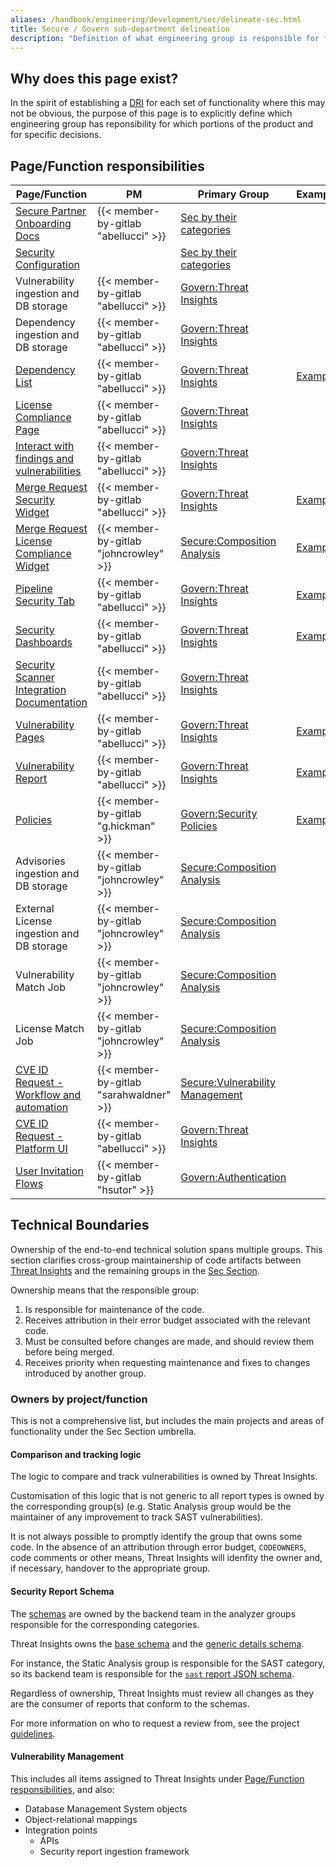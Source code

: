 ```yaml
---
aliases: /handbook/engineering/development/sec/delineate-sec.html
title: Secure / Govern sub-department delineation
description: "Definition of what engineering group is responsible for features in the Secure and Govern stages of the GitLab product"
---
```


## Why does this page exist?

In the spirit of establishing a [DRI](/handbook/people-group/directly-responsible-individuals/) for each set of functionality where this may not be obvious, the purpose of this page is to explicitly define which engineering group has reponsibility for which portions of the product and for specific decisions.

## Page/Function responsibilities

| Page/Function | PM | Primary Group | Example |
| ---      | ---      | ---      | ---      |
| [Secure Partner Onboarding Docs](https://docs.gitlab.com/ee/development/integrations/secure_partner_integration.html) | {{< member-by-gitlab "abellucci" >}} | [Sec by their categories](/handbook/product/categories/#sec-section) |  |
| [Security Configuration](https://docs.gitlab.com/ee/user/application_security/configuration/) | | [Sec by their categories](/handbook/product/categories/#sec-section) |  |
| Vulnerability ingestion and DB storage | {{< member-by-gitlab "abellucci" >}} | [Govern:Threat Insights](/handbook/product/categories/#threat-insights-group) |  |
| Dependency ingestion and DB storage | {{< member-by-gitlab "abellucci" >}} | [Govern:Threat Insights](/handbook/product/categories/#threat-insights-group) |  |
| [Dependency List](https://docs.gitlab.com/ee/user/application_security/dependency_list/) | {{< member-by-gitlab "abellucci" >}} | [Govern:Threat Insights](/handbook/product/categories/#threat-insights-group) | [Example](https://gitlab.com/gitlab-examples/security/security-reports/-/licenses#licenses) |
| [License Compliance Page](https://docs.gitlab.com/ee/user/compliance/license_compliance/) | {{< member-by-gitlab "abellucci" >}} | [Govern:Threat Insights](/handbook/product/categories/#threat-insights-group) |  |
| [Interact with findings and vulnerabilities](https://docs.gitlab.com/ee/user/application_security/index.html#interact-with-findings-and-vulnerabilities) | {{< member-by-gitlab "abellucci" >}} | [Govern:Threat Insights](/handbook/product/categories/#threat-insights-group) |  |
| [Merge Request Security Widget](https://docs.gitlab.com/ee/user/application_security/#view-security-scan-information-in-merge-requests) | {{< member-by-gitlab "abellucci" >}} | [Govern:Threat Insights](/handbook/product/categories/#threat-insights-group) | [Example](https://gitlab.com/gitlab-org/security-products/tests/webgoat/-/merge_requests/26) |
| [Merge Request License Compliance Widget](https://docs.gitlab.com/ee/user/compliance/license_list.html) | {{< member-by-gitlab "johncrowley" >}} | [Secure:Composition Analysis](/handbook/product/categories/#composition-analysis-group) | [Example](https://gitlab.com/gitlab-org/security-products/tests/webgoat/-/merge_requests/28) |
| [Pipeline Security Tab](https://docs.gitlab.com/ee/user/application_security/security_dashboard/#view-vulnerabilities-in-a-pipeline) | {{< member-by-gitlab "abellucci" >}} | [Govern:Threat Insights](/handbook/product/categories/#threat-insights-group) | [Example](https://gitlab.com/gitlab-org/security-products/tests/webgoat/-/pipelines/155052050/security) |
| [Security Dashboards](https://docs.gitlab.com/ee/user/application_security/security_dashboard) | {{< member-by-gitlab "abellucci" >}} | [Govern:Threat Insights](/handbook/product/categories/#threat-insights-group) | [Example](https://gitlab.com/gitlab-examples/security/security-reports/-/security/dashboard) |
| [Security Scanner Integration Documentation](https://docs.gitlab.com/ee/development/integrations/secure.html) | {{< member-by-gitlab "abellucci" >}} | [Govern:Threat Insights](/handbook/product/categories/#threat-insights-group) |  |
| [Vulnerability Pages](https://docs.gitlab.com/ee/user/application_security/vulnerabilities/) | {{< member-by-gitlab "abellucci" >}} | [Govern:Threat Insights](/handbook/product/categories/#threat-insights-group) | [Example](https://gitlab.com/gitlab-examples/security/security-reports/-/security/vulnerability_report) |
| [Vulnerability Report](https://docs.gitlab.com/ee/user/application_security/vulnerability_report/) | {{< member-by-gitlab "abellucci" >}} | [Govern:Threat Insights](/handbook/product/categories/#threat-insights-group) | [Example](https://gitlab.com/gitlab-org/threat-management/webgoat/-/security/vulnerabilities) |
| [Policies](https://docs.gitlab.com/ee/user/application_security/policies/) | {{< member-by-gitlab "g.hickman" >}} | [Govern:Security Policies](/handbook/product/categories/#security-policies-group) | [Example](https://gitlab.com/gitlab-examples/wayne-enterprises/wayne-financial/customer-web-portal/-/security/policies) |
| Advisories ingestion and DB storage| {{< member-by-gitlab "johncrowley" >}} | [Secure:Composition Analysis](/handbook/product/categories/#composition-analysis-group) |  |
| External License ingestion and DB storage | {{< member-by-gitlab "johncrowley" >}} | [Secure:Composition Analysis](/handbook/product/categories/#composition-analysis-group) |  |
| Vulnerability Match Job | {{< member-by-gitlab "johncrowley" >}} | [Secure:Composition Analysis](/handbook/product/categories/#composition-analysis-group) |  |
| License Match Job | {{< member-by-gitlab "johncrowley" >}} | [Secure:Composition Analysis](/handbook/product/categories/#composition-analysis-group) |  |
| [CVE ID Request - Workflow and automation](https://docs.gitlab.com/ee/user/application_security/cve_id_request.html) | {{< member-by-gitlab "sarahwaldner" >}} | [Secure:Vulnerability Management](/handbook/product/categories/#secure-vulnerability-research-group) |  |
| [CVE ID Request - Platform UI](https://docs.gitlab.com/ee/user/application_security/cve_id_request.html) | {{< member-by-gitlab "abellucci" >}} | [Govern:Threat Insights](/handbook/product/categories/#threat-insights-group) |  |
| [User Invitation Flows](https://docs.gitlab.com/ee/user/project/members/#add-users-to-a-project) | {{< member-by-gitlab "hsutor" >}} | [Govern:Authentication](https://about.gitlab.com/direction/govern/authentication/) |  |

## Technical Boundaries

Ownership of the end-to-end technical solution spans multiple groups. This section clarifies
cross-group maintainership of code artifacts between [Threat
Insights](/handbook/product/categories/#threat-insights-group) and the remaining groups in
the [Sec Section](/handbook/product/categories/#sec-section).

Ownership means that the responsible group:

1. Is responsible for maintenance of the code.
1. Receives attribution in their error budget associated with the relevant code.
1. Must be consulted before changes are made, and should review them before being merged.
1. Receives priority when requesting maintenance and fixes to changes introduced by another group.

### Owners by project/function

This is not a comprehensive list, but includes the main projects and areas of functionality under the Sec Section umbrella.

#### Comparison and tracking logic

The logic to compare and track vulnerabilities is owned by Threat Insights.

Customisation of this logic that is not generic to all report types is owned by the corresponding group(s) (e.g. Static Analysis group would be the maintainer of any improvement to track SAST vulnerabilities).

It is not always possible to promptly identify the group that owns some code. In the absence of an attribution through error budget, `CODEOWNERS`, code comments or other means, Threat Insights will idenfity the owner and, if necessary, handover to the appropriate group.

#### Security Report Schema

The [schemas](https://gitlab.com/gitlab-org/security-products/security-report-schemas/) are owned by the backend team in the analyzer groups responsible for the corresponding categories.

Threat Insights owns the [base schema](https://gitlab.com/gitlab-org/security-products/security-report-schemas/-/blob/master/src/security-report-format.json) and the [generic details schema](https://gitlab.com/gitlab-org/security-products/security-report-schemas/-/blob/master/src/vulnerability-details-format.json).

For instance, the Static Analysis group is responsible for the SAST category, so its backend team is responsible for the [`sast` report JSON schema](https://gitlab.com/gitlab-org/security-products/security-report-schemas/-/blob/master/src/sast-report-format.json).

Regardless of ownership, Threat Insights must review all changes as they are the consumer of reports that conform to the schemas.

For more information on who to request a review from, see the project
[guidelines](https://gitlab.com/gitlab-org/security-products/security-report-schemas/-/blob/master/README.md#guidelines).

#### Vulnerability Management

This includes all items assigned to Threat Insights under [Page/Function
responsibilities](#pagefunction-responsibilities), and also:

* Database Management System objects
* Object-relational mappings
* Integration points
  * APIs
  * Security report ingestion framework
